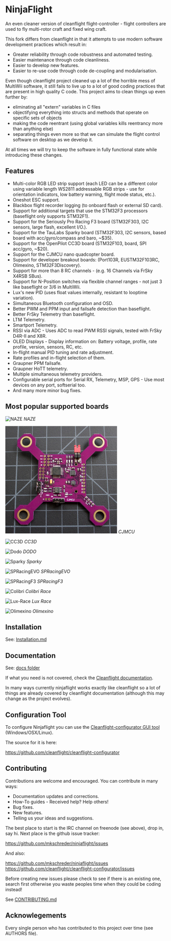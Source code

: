 # NinjaFlight

An even cleaner version of cleanflight flight-controller - flight controllers
are used to fly multi-rotor craft and fixed wing craft. 

This fork differs from cleanflight in that it attempts to use modern software
development practices which result in:

- Greater reliability through code robustness and automated testing. 
- Easier maintenance through code cleanliness.
- Easier to develop new features. 
- Easier to re-use code through code de-coupling and modularisation.

Even though cleanflight project cleaned up a lot of the horrible mess of
MultiWii software, it still fails to live up to a lot of good coding practices
that are present in high quality C code. This project aims to clean things up
even further by: 

- eliminating all "extern" variables in C files
- objectifying everything into structs and methods that operate on specific
  sets of objects
- making the code reentrant (using global variables kills reentrancy more than
  anything else)
- separating things even more so that we can simulate the flight control
  software on desktop as we develop it. 

At all times we will try to keep the software in fully functional state while
introducing these changes.  

## Features

- Multi-color RGB LED strip support (each LED can be a different color using
  variable length WS2811 addressable RGB strips - use for orientation
  indicators, low battery warning, flight mode status, etc.).
- Oneshot ESC support.
- Blackbox flight recorder logging (to onboard flash or external SD card).
- Support for additional targets that use the STM32F3 processors (baseflight
  only supports STM32F1).
- Support for the Seriously Pro Racing F3 board (STM32F303, I2C sensors, large
  flash, excellent I/O.).
- Support for the TauLabs Sparky board (STM32F303, I2C sensors, based board
  with acc/gyro/compass and baro, ~$35).
- Support for the OpenPilot CC3D board (STM32F103, board, SPI acc/gyro, ~$20).
- Support for the CJMCU nano quadcopter board.
- Support for developer breakout boards: (Port103R, EUSTM32F103RC, Olimexino,
  STM32F3Discovery).
- Support for more than 8 RC channels - (e.g. 16 Channels via FrSky X4RSB
  SBus).
- Support for N-Position switches via flexible channel ranges - not just 3 like
  baseflight or 3/6 in MultiWii.
- Lux's new PID (uses float values internally, resistant to looptime
  variation).
- Simultaneous Bluetooth configuration and OSD.
- Better PWM and PPM input and failsafe detection than baseflight.
- Better FrSky Telemetry than baseflight.
- LTM Telemetry.
- Smartport Telemetry.
- RSSI via ADC - Uses ADC to read PWM RSSI signals, tested with FrSky D4R-II
  and X8R.
- OLED Displays - Display information on: Battery voltage, profile, rate
  profile, version, sensors, RC, etc.
- In-flight manual PID tuning and rate adjustment.
- Rate profiles and in-flight selection of them.
- Graupner PPM failsafe.
- Graupner HoTT telemetry.
- Multiple simultaneous telemetry providers.
- Configurable serial ports for Serial RX, Telemetry, MSP, GPS - Use most
  devices on any port, softserial too.
- And many more minor bug fixes.

## Most popular supported boards

![NAZE](board-naze32.jpg)
*NAZE*

![CJMCU](media/board-cjmcu.jpg)
*CJMCU*

![CC3D](board-cc3d.jpg)
*CC3D*

![Dodo](board-rmdo.jpg)
*DODO*

![Sparky](board-sparky.jpg)
*Sparky*

![SPRacingEVO](board-sp-racing-evo.jpg)
*SPRacingEVO*

![SPRacingF3](board-spracing-f3.jpg)
*SPRacingF3*

![Colibri](board-colibri-race.jpg)
*Colibri Race*

![Lux-Race](board-lux-race.jpg)
*Lux Race*

![Olimexino](board-olimexino.jpg)
*Olimexino*

## Installation

See: [Installation.md](docs/Installation.md)

## Documentation

See: [docs folder](https://github.com/mkschreder/ninjaflight/tree/master/docs)

If what you need is not covered, check the [Cleanflight
documentation](https://github.com/cleanflight/cleanflight/tree/master/docs). 

In many ways currently ninjaflight works exactly like cleanflight so a lot of
things are already covered by cleanflight documentation (although this may
change as the project evolves).  

## Configuration Tool

To configure Ninjaflight you can use the [Cleanflight-configurator GUI tool](https://chrome.google.com/webstore/detail/cleanflight-configurator/enacoimjcgeinfnnnpajinjgmkahmfgb
) (Windows/OSX/Linux). 

The source for it is here:

https://github.com/cleanflight/cleanflight-configurator

## Contributing

Contributions are welcome and encouraged.  You can contribute in many ways:

- Documentation updates and corrections.
- How-To guides - Received help? Help others!
- Bug fixes.
- New features.
- Telling us your ideas and suggestions.

The best place to start is the IRC channel on freenode (see above), drop in, say hi. Next place is the github issue tracker:

https://github.com/mkschreder/ninjaflight/issues

And also: 

https://github.com/mkschreder/ninjaflight/issues
https://github.com/cleanflight/cleanflight-configurator/issues

Before creating new issues please check to see if there is an existing one,
search first otherwise you waste peoples time when they could be coding
instead!

See [CONTRIBUTING.md](CONTRIBUTING.md)

## Acknowlegements

Every single person who has contributed to this project over time (see AUTHORS
file). 

